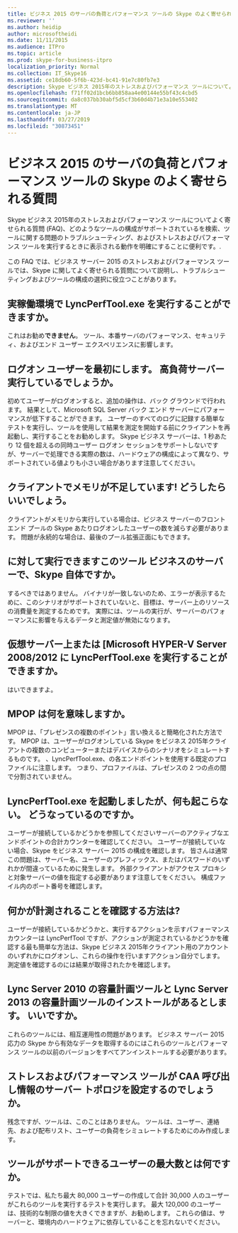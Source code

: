 ```yaml
---
title: ビジネス 2015 のサーバの負荷とパフォーマンス ツールの Skype のよく寄せられる質問
ms.reviewer: ''
ms.author: heidip
author: microsoftheidi
ms.date: 11/11/2015
ms.audience: ITPro
ms.topic: article
ms.prod: skype-for-business-itpro
localization_priority: Normal
ms.collection: IT_Skype16
ms.assetid: ce18db60-5f6b-423d-bc41-91e7c80fb7e3
description: Skype ビジネス 2015年のストレスおよびパフォーマンス ツールについてよく寄せられる質問 (FAQ)、どのようなツールの構成がサポートされているを検索、ツールに関する問題のトラブルシューティング、およびストレスおよびパフォーマンス ツールを実行するときに表示される動作を明確にすることに便利です。.
ms.openlocfilehash: f71ff02d1bcb6bb858aa4e00144e55bf43c4cbd5
ms.sourcegitcommit: da8c037bb30abf5d5cf3b60d4b71e3a10e553402
ms.translationtype: MT
ms.contentlocale: ja-JP
ms.lasthandoff: 03/27/2019
ms.locfileid: "30873451"
---
```

# <a name="faq-for-the-skype-for-business-server-2015-stress-and-performance-tool"></a>ビジネス 2015 のサーバの負荷とパフォーマンス ツールの Skype のよく寄せられる質問
 
Skype ビジネス 2015年のストレスおよびパフォーマンス ツールについてよく寄せられる質問 (FAQ)、どのようなツールの構成がサポートされているを検索、ツールに関する問題のトラブルシューティング、およびストレスおよびパフォーマンス ツールを実行するときに表示される動作を明確にすることに便利です。.
  
 この FAQ では、ビジネス サーバー 2015 のストレスおよびパフォーマンス ツールでは、Skype に関してよく寄せられる質問について説明し、トラブルシューティングおよびツールの構成の選択に役立つことがあります。
  
## <a name="can-i-run-lyncperftoolexe-in-production"></a>実稼働環境で LyncPerfTool.exe を実行することができますか。

これはお勧め**できません**。 ツール、本番サーバのパフォーマンス、セキュリティ、およびエンド ユーザー エクスペリエンスに影響します。
  
## <a name="im-logging-my-users-on-for-the-first-time-why-are-my-servers-running-a-high-load"></a>ログオン ユーザーを最初にします。 高負荷サーバー実行しているでしょうか。

初めてユーザーがログオンすると、追加の操作は、バック グラウンドで行われます。 結果として、Microsoft SQL Server バック エンド サーバーにパフォーマンスが低下することができます。 ユーザーのすべてのログに記録する簡単なテストを実行し、ツールを使用して結果を測定を開始する前にクライアントを再起動し、実行することをお勧めします。 Skype ビジネス サーバーは、1 秒あたり 12 個を超えるの同時ユーザー ログオン セッションをサポートしないですが、サーバーで処理できる実際の数は、ハードウェアの構成によって異なり、サポートされている値よりも小さい場合があります注意してください。
  
## <a name="my-clients-are-running-out-of-memory-what-should-i-do"></a>クライアントでメモリが不足しています! どうしたらいいでしょう。

クライアントがメモリから実行している場合は、ビジネス サーバーのフロント エンド プールの Skype あたりログオンしたユーザーの数を減らす必要があります。 問題が永続的な場合は、最後のプール拡張正面にもできます。
  
## <a name="can-i-run-this-tool-on-a-skype-for-business-server-itself"></a>に対して実行できますこのツール ビジネスのサーバーで、Skype 自体ですか。

するべきではありません。 バイナリが一致しないのため、エラーが表示するために、このシナリオがサポートされていないと、目標は、サーバー上のリソースの消費量を測定するためです。 実際には、ツールの実行が、サーバーのパフォーマンスに影響を与えるデータと測定値が無効になります。
  
## <a name="can-i-run-lyncperftoolexe-on-a-virtual-server-or-on-microsoft-hyper-v-server-20082012"></a>仮想サーバー上または [Microsoft HYPER-V Server 2008/2012 に LyncPerfTool.exe を実行することができますか。

はいできますよ。
  
## <a name="what-does-mpop-mean"></a>MPOP は何を意味しますか。

MPOP は、「プレゼンスの複数のポイント」言い換えると簡略化された方法です。 MPOP は、ユーザーがログオンしている Skype をビジネス 2015年クライアントの複数のコンピューターまたはデバイスからのシナリオをシミュレートするものです。 、LyncPerfTool.exe、の各エンドポイントを使用する既定のプロファイルに注意します。 つまり、プロファイルは、プレゼンスの 2 つの点の間で分割されていません。
  
## <a name="i-started-lyncperftoolexe-but-nothing-is-happening-whats-going-on"></a>LyncPerfTool.exe を起動しましたが、何も起こらない。 どうなっているのですか。

ユーザーが接続しているかどうかを参照してくださいサーバーのアクティブなエンドポイントの合計カウンターを確認してください。 ユーザーが接続していない場合、Skype をビジネス サーバー 2015 の構成を確認します。 皆さんは通常この問題は、サーバー名、ユーザーのプレフィックス、またはパスワードのいずれかが間違っているために発生します。 外部クライアントがアクセス プロキシと対象サーバーの値を指定する必要があります注意してをください。 構成ファイル内のポート番号を確認します。
  
## <a name="how-can-i-be-sure-that-something-is-being-measured"></a>何かが計測されることを確認する方法は?

ユーザーが接続しているかどうかと、実行するアクションを示すパフォーマンス カウンターは LyncPerfTool ですが、アクションが測定されているかどうかを確認する最も簡単な方法は、Skype ビジネス 2015年クライアント用のアカウントのいずれかにログオンし、これらの操作を行いますアクション自分でします。 測定値を確認するのには結果が取得されたかを確認します。
  
## <a name="i-have-lync-server-2010-capacity-planning-tools-andor-lync-server-2013-capacity-planning-tools-installed-is-that-okay"></a>Lync Server 2010 の容量計画ツールと Lync Server 2013 の容量計画ツールのインストールがあるとします。 いいですか。

 これらのツールには、相互運用性の問題があります。 ビジネス サーバー 2015 応力の Skype から有効なデータを取得するのにはこれらのツールとパフォーマンス ツールの以前のバージョンをすべてアンインストールする必要があります。
  
## <a name="will-the-stress-and-performance-tools-set-up-the-caa-call-information-server-topology"></a>ストレスおよびパフォーマンス ツールが CAA 呼び出し情報のサーバー トポロジを設定するのでしょうか。

残念ですが、ツールは、このことはありません。 ツールは、ユーザー、連絡先、および配布リスト、ユーザーの負荷をシミュレートするためにのみ作成します。
  
## <a name="what-is-the-maximum-number-of-users-that-the-tools-support"></a>ツールがサポートできるユーザーの最大数とは何ですか。

テストでは、私たち最大 80,000 ユーザーの作成して合計 30,000 人のユーザーがこれらのツールを実行するテストを実行します。 最大 120,000 のユーザーは、技術的な制限の値を大きくできますが、お勧めします。 これらの値は、サーバーと、環境内のハードウェアに依存していることを忘れないでください。
  

